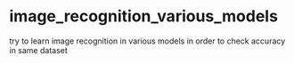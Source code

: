 # image_recognition_various_models
try to learn image recognition in various models in order to check accuracy in same dataset

